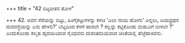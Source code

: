 +++
title = "42 ಬಿಟ್ಟರೀತನ ತೋಳ"

+++
42. ಅವನ ಸೆರೆಯನ್ನು ಬಿಟ್ಟು, ಹಿಂಗೈಕಟ್ಟುಗಳನ್ನು ಕಳಚಿ 'ಎಲಾ ನಾಯಿ ಹೋಗು' ಎನ್ನಲು, ಜಯದ್ರಥನ ದುರವಸ್ಥೆಯನ್ನು ಏನು ಹೇಳಲಿ?' ಬೆಟ್ಟದಿಂದ ಕೆಳಗೆ ಹಾರಲೇ ? ಕಲ್ಲನ್ನು ಕಟ್ಟಿಕೊಂಡು ಮಡುವಿಗೆ ಬೀಳಲೇ ?' ಎಂದುಕೊಂಡು ಕಲ್ಮಷ ಹೃದಯಿಯಾದ ಸೈಂಧವನು ದುರಂತಮಯವಾದ ಚಿಂತೆಯಲ್ಲಿ ಹೆಜ್ಜೆಹಾಕಿದನು.